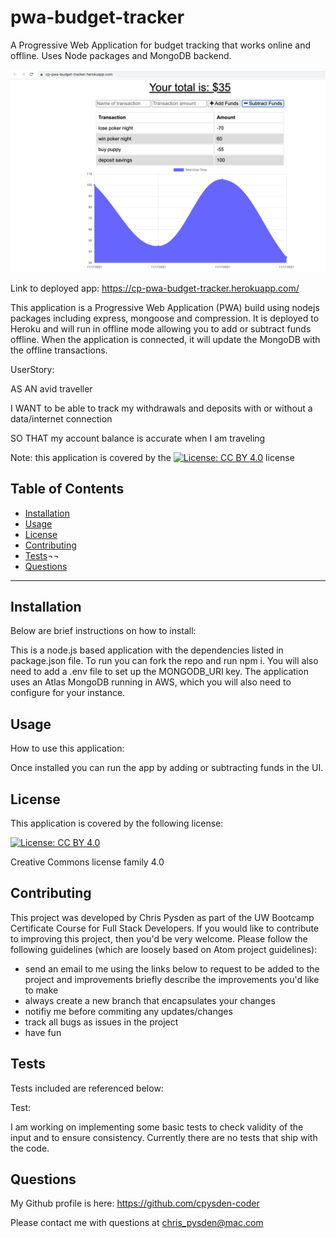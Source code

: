# pwa-budget-tracker

A Progressive Web Application for budget tracking that works online and offline. Uses Node packages and MongoDB backend.

![Screenshot](./pwa-budget-screenshot.png)

Link to deployed app: <https://cp-pwa-budget-tracker.herokuapp.com/>

This application is a Progressive Web Application (PWA) build using nodejs packages including express, mongoose and compression.  It is deployed to Heroku and will run in offline mode allowing you to add or subtract funds offline. When the application is connected, it will update the MongoDB with the offline transactions.

UserStory:

AS AN avid traveller

I WANT to be able to track my withdrawals and deposits with or without a data/internet connection

SO THAT my account balance is accurate when I am traveling


Note: this application is covered by the [![License: CC BY 4.0](https://img.shields.io/badge/License-CC%20BY%204.0-lightgrey.svg)](https://creativecommons.org/licenses/by/4.0/) license

## Table of Contents ##

* [Installation](#installation)
* [Usage](#usage)
* [License](#license)
* [Contributing](#contributing)
* [Tests](#tests)¬¬
* [Questions](#questions)

- - -

## Installation ##
Below are brief instructions on how to install:

This is a node.js based application with the dependencies listed in package.json file. To run you can fork the repo and run npm i. You will also need to add a .env file to set up the MONGODB_URI key. The application uses an Atlas MongoDB running in AWS, which you will also need to configure for your instance.

## Usage ##
How to use this application: 

Once installed you can run the app by adding or subtracting funds in the UI. 

## License ##
This application is covered by the following license: 

[![License: CC BY 4.0](https://img.shields.io/badge/License-CC%20BY%204.0-lightgrey.svg)](https://creativecommons.org/licenses/by/4.0/)

Creative Commons license family 4.0

## Contributing ##
This project was developed by Chris Pysden as part of the UW Bootcamp Certificate Course for Full Stack Developers. If you would like to contribute to improving this project, then you'd be very welcome. Please follow the following guidelines (which are loosely based on Atom project guidelines):

* send an email to me using the links below to request to be added to the project and improvements briefly describe the improvements you'd like to make
* always create a new branch that encapsulates your changes
* notifiy me before commiting any updates/changes
* track all bugs as issues in the project
* have fun

## Tests ##
Tests included are referenced below:

Test:  

I am working on implementing some basic tests to check validity of the input and to ensure consistency. Currently there are no tests that ship with the code.

## Questions ##

My Github profile is here: <https://github.com/cpysden-coder>

Please contact me with questions at <chris_pysden@mac.com>
